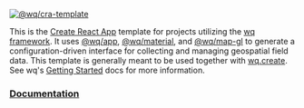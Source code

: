 [![@wq/cra-template][logo]][docs]

This is the [Create React App][create-react-app] template for projects utilizing the [wq framework].  It uses [@wq/app], [@wq/material], and [@wq/map-gl] to generate a configuration-driven interface for collecting and managing geospatial field data.   This template is generally meant to be used together with [wq.create].  See wq's [Getting Started] docs for more information.

### [Documentation][docs]

[logo]: https://wq.io/images/@wq/cra-template.svg
[docs]: https://wq.io/@wq/cra-template

[wq framework]: https://wq.io/
[@wq/app]: https://wq.io/@wq/app
[@wq/material]: https://wq.io/@wq/material
[@wq/map-gl]: https://wq.io/@wq/map-gl
[wq.create]: https://wq.io/wq.create/
[Getting Started]: https://wq.io/overview/setup

[create-react-app]: https://facebook.github.io/create-react-app/docs/getting-started
